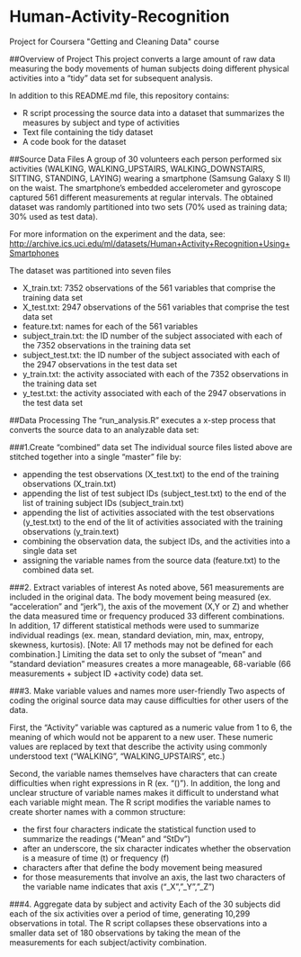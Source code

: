 Human-Activity-Recognition
==========================

Project for Coursera "Getting and Cleaning Data" course

##Overview of Project
This project converts a large amount of raw data measuring the body movements of human subjects doing different physical activities into a “tidy” data set for subsequent analysis.

In addition to this README.md file, this repository contains:
* R script processing the source data into a  dataset that summarizes the measures by subject and type of activities
* Text file containing the tidy dataset
* A code book for the dataset

##Source Data Files
A group of 30 volunteers each person performed six activities (WALKING, WALKING_UPSTAIRS, WALKING_DOWNSTAIRS, SITTING, STANDING, LAYING) wearing a smartphone (Samsung Galaxy S II) on the waist. The smartphone’s embedded accelerometer and gyroscope captured 561 different measurements at regular intervals. The obtained dataset was randomly partitioned into two sets (70% used as training data; 30% used as test data).

For more information on the experiment and the data, see:
http://archive.ics.uci.edu/ml/datasets/Human+Activity+Recognition+Using+Smartphones

The dataset was partitioned into seven files
* X_train.txt: 7352 observations of the 561 variables that comprise the training data set
* X_test.txt: 2947 observations of the 561 variables that comprise the test data set
* feature.txt: names for each of the 561 variables
* subject_train.txt: the ID number of the subject associated with each of the 7352 observations in the training data set
* subject_test.txt: the ID number of the subject associated with each of the 2947 observations in the test data set
* y_train.txt: the activity associated with each of the 7352 observations in the training data set
* y_test.txt: the activity associated with each of the 2947 observations in the test data set

##Data Processing
The “run_analysis.R” executes a x-step process that converts the source data to an analyzable data set:

###1.Create “combined” data set
The individual source files listed above are stitched together into a single “master” file by:
* appending the test observations (X_test.txt) to the end of the training observations (X_train.txt)
* appending the list of test subject IDs (subject_test.txt) to the end of the list of training subject IDs (subject_train.txt)
* appending the list of activities associated with the test observations (y_test.txt) to the end of the lit of activities associated with the training observations (y_train.text)
* combining the observation data, the subject IDs, and the activities into a single data set
* assigning the variable names from the source data (feature.txt) to the combined data set.

###2. Extract variables of interest
As noted above, 561 measurements are included in the original data.  The body movement being measured (ex. “acceleration” and “jerk”), the axis of the movement (X,Y or Z) and whether the data measured time or frequency produced 33 different combinations.  In addition, 17 different statistical methods were used to summarize individual readings (ex. mean, standard deviation, min, max, entropy, skewness, kurtosis).  [Note: All 17 methods may not be defined for each combination.]  Limiting the data set to only the subset of “mean” and “standard deviation” measures creates a more manageable, 68-variable (66 measurements + subject ID +activity code) data set.

###3. Make variable values and names more user-friendly
Two aspects of coding the original source data may cause difficulties for other users of the data.

First, the “Activity” variable was captured as a numeric value from 1 to 6, the meaning of which would not be apparent to a new user.  These numeric values are replaced by text that describe the activity using commonly understood text (“WALKING”, “WALKING_UPSTAIRS”, etc.)

Second, the variable names themselves have characters that can create difficulties when right expressions in R (ex. “()”).  In addition, the long and unclear structure of variable names makes it difficult to understand what each variable might mean.  The R script modifies the variable names to create shorter names with a common structure:

* the first four characters indicate the statistical function used to summarize the readings (“Mean” and “StDv”)
* after an underscore, the six character indicates whether the observation is a measure of time (t) or frequency (f)
* characters after that define the body movement being measured
* for those measurements that involve an axis, the last two characters of the variable name indicates that axis (“_X”,”_Y”,”_Z”)

###4. Aggregate data by subject and activity
Each of the 30 subjects did each of the six activities over a period of time, generating 10,299 observations in total.  The R script collapses these observations into a smaller data set of 180 observations by taking the mean of the measurements for each subject/activity combination.
 